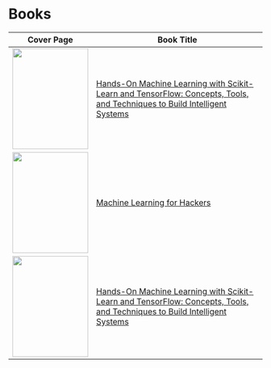 # Books

| Cover Page | Book Title |
| -- | -- |
| <a href="https://shorturl.at/apzD5"><img src="https://github.com/pranavbelhekar01/Machine-Learning-Resources/assets/85128700/ae6dd6bf-2331-482e-a4e6-439d658a52e0" width="150" height="200"></a> | [Hands-On Machine Learning with Scikit-Learn and TensorFlow: Concepts, Tools, and Techniques to Build Intelligent Systems](https://shorturl.at/apzD5) |
| <a href="https://shorturl.at/cE245"><img src="https://encrypted-tbn2.gstatic.com/images?q=tbn:ANd9GcQeCyLn2ptttBGxDVQum5eTCaoN2QsiLpr0u3t-eduU6tKjO74C" width="150" height="200"></a> | [Machine Learning for Hackers](https://shorturl.at/cE245) |
| <a href="https://mitpress.mit.edu/9780262048644/understanding-deep-learning/"><img src="https://mit-press-us.imgix.net/covers/9780262048644.jpg?auto=format&w=298&dpr=2&q=20" width="150" height="200"></a> | [Hands-On Machine Learning with Scikit-Learn and TensorFlow: Concepts, Tools, and Techniques to Build Intelligent Systems](https://mitpress.mit.edu/9780262048644/understanding-deep-learning/) |

